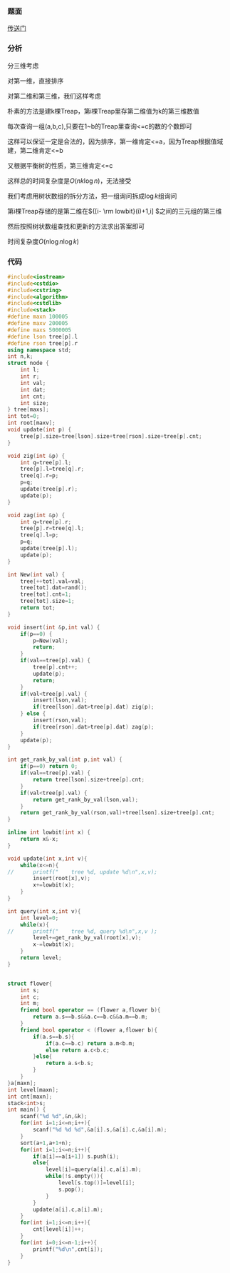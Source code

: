 ### 题面

[传送门](https://www.lydsy.com/JudgeOnline/problem.php?id=3262)

### 分析

分三维考虑

对第一维，直接排序

对第二维和第三维，我们这样考虑

朴素的方法是建k棵Treap，第i棵Treap里存第二维值为k的第三维数值

每次查询一组(a,b,c),只要在1~b的Treap里查询<=c的数的个数即可

这样可以保证一定是合法的，因为排序，第一维肯定<=a，因为Treap根据值域建，第二维肯定<=b

又根据平衡树的性质，第三维肯定<=c

这样总的时间复杂度是$O(nk\log n)$，无法接受



我们考虑用树状数组的拆分方法，把一组询问拆成$\log k$组询问

第i棵Treap存储的是第二维在${[i- \rm lowbit}(i)+1,i]  $之间的三元组的第三维

然后按照树状数组查找和更新的方法求出答案即可

时间复杂度$O(n \log n \log k)$



### 代码

```cpp
#include<iostream>
#include<cstdio>
#include<cstring>
#include<algorithm>
#include<cstdlib> 
#include<stack>
#define maxn 100005
#define maxv 200005
#define maxs 5000005
#define lson tree[p].l
#define rson tree[p].r
using namespace std;
int n,k;
struct node {
	int l;
	int r;
	int val;
	int dat;
	int cnt;
	int size;
} tree[maxs];
int tot=0;
int root[maxv];
void update(int p) {
	tree[p].size=tree[lson].size+tree[rson].size+tree[p].cnt;
}

void zig(int &p) {
	int q=tree[p].l;
	tree[p].l=tree[q].r;
	tree[q].r=p;
	p=q;
	update(tree[p].r);
	update(p);
}

void zag(int &p) {
	int q=tree[p].r;
	tree[p].r=tree[q].l;
	tree[q].l=p;
	p=q;
	update(tree[p].l);
	update(p);
}

int New(int val) {
	tree[++tot].val=val;
	tree[tot].dat=rand();
	tree[tot].cnt=1;
	tree[tot].size=1;
	return tot;
}

void insert(int &p,int val) {
	if(p==0) {
		p=New(val);
		return;
	}
	if(val==tree[p].val) {
		tree[p].cnt++;
		update(p);
		return;
	}
	if(val<tree[p].val) {
		insert(lson,val);
		if(tree[lson].dat>tree[p].dat) zig(p);
	} else {
		insert(rson,val);
		if(tree[rson].dat>tree[p].dat) zag(p);
	}
	update(p);
}

int get_rank_by_val(int p,int val) {
	if(p==0) return 0;
	if(val==tree[p].val) {
		return tree[lson].size+tree[p].cnt;
	}
	if(val<tree[p].val) {
		return get_rank_by_val(lson,val);
	}
	return get_rank_by_val(rson,val)+tree[lson].size+tree[p].cnt;
}

inline int lowbit(int x) {
	return x&-x;
}

void update(int x,int v){
	while(x<=n){ 
//		printf("	tree %d, update %d\n",x,v);
		insert(root[x],v);
		x+=lowbit(x); 
	}
}

int query(int x,int v){
	int level=0;
	while(x){
//		printf("	tree %d, query %d\n",x,v );
		level+=get_rank_by_val(root[x],v);
		x-=lowbit(x); 
	} 
	return level;
}


struct flower{
	int s;
	int c;
	int m;
	friend bool operator == (flower a,flower b){
		return a.s==b.s&&a.c==b.c&&a.m==b.m;
	}
	friend bool operator < (flower a,flower b){
		if(a.s==b.s){
			if(a.c==b.c) return a.m<b.m;
			else return a.c<b.c;
		}else{
			return a.s<b.s;
		}
	}
}a[maxn];
int level[maxn];
int cnt[maxn];
stack<int>s;
int main() {
	scanf("%d %d",&n,&k);
	for(int i=1;i<=n;i++){
		scanf("%d %d %d",&a[i].s,&a[i].c,&a[i].m);
	}
	sort(a+1,a+1+n);
	for(int i=1;i<=n;i++){
		if(a[i]==a[i+1]) s.push(i);
		else{
			level[i]=query(a[i].c,a[i].m);
			while(!s.empty()){
				level[s.top()]=level[i];
				s.pop();
			} 
		}
		update(a[i].c,a[i].m);
	}
	for(int i=1;i<=n;i++){
		cnt[level[i]]++;
	}
	for(int i=0;i<=n-1;i++){
		printf("%d\n",cnt[i]);
	}
}
```



